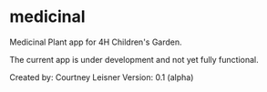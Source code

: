 # medicinal
Medicinal Plant app for 4H Children's Garden.

The current app is under development and not yet fully functional.

Created by: Courtney Leisner
Version: 0.1 (alpha)
